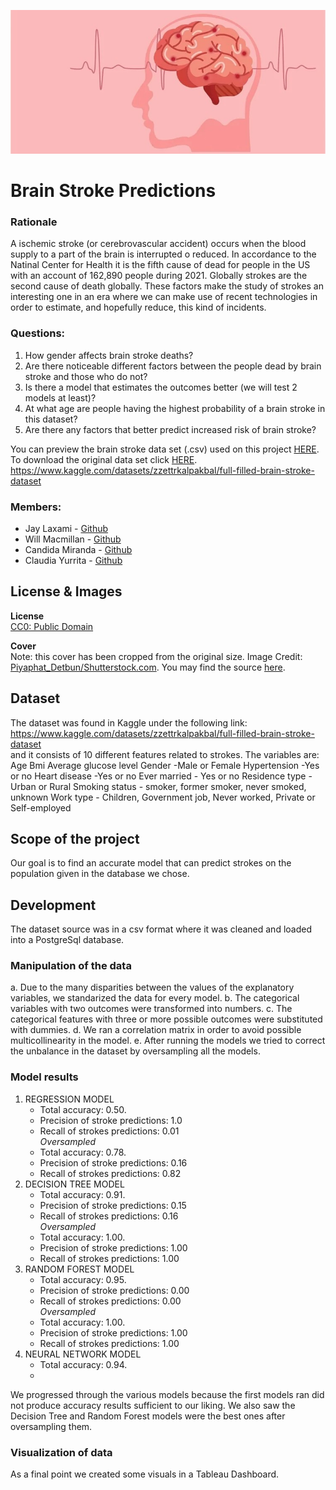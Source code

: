 ![cover](/Images/dataset-cover.jpg)
# Brain Stroke Predictions

### Rationale
A ischemic stroke (or cerebrovascular accident) occurs when the blood supply to a part of the brain is interrupted o reduced. In accordance to the Natinal Center for Health it is the fifth cause of dead for people in the US with an account of 162,890 people during 2021. Globally strokes are the second cause of death globally. These factors make the study of strokes an interesting one in an era where we can make use of recent technologies in order to estimate, and hopefully reduce, this kind of incidents.

### Questions:
1. How gender affects brain stroke deaths?
2. Are there noticeable different factors between the people dead by brain stroke and those who do not?
3. Is there a model that estimates the outcomes better (we will test 2 models at least)?
4. At what age are people having the highest probability of a brain stroke in this dataset?
5. Are there any factors that better predict increased risk of brain stroke?

You can preview the brain stroke data set (.csv) used on this project [HERE](/Resources/brain_stroke_data.csv). To download the original data set click [HERE](https://www.kaggle.com/datasets/zzettrkalpakbal/full-filled-brain-stroke-dataset/download?datasetVersionNumber=2).
https://www.kaggle.com/datasets/zzettrkalpakbal/full-filled-brain-stroke-dataset

### Members: 
* Jay Laxami - [Github](https://github.com/JayLaxami)
* Will Macmillan - [Github](https://github.com/willmacmillan)
* Candida Miranda - [Github](https://github.com/candidamg)
* Claudia Yurrita - [Github](https://github.com/Clauym)


## License & Images

<b> License </b><br>
[CC0: Public Domain](https://creativecommons.org/publicdomain/zero/1.0/)

<b> Cover </b><br>
Note: this cover has been cropped from the original size. Image Credit: [Piyaphat_Detbun/Shutterstock.com](Piyaphat_Detbun/Shutterstock.com). You may find the source [here](https://www.news-medical.net/news/20211117/Raising-awareness-of-stroke-and-how-to-prevent-it.aspx).

## Dataset
The dataset was found in Kaggle under the following link:
<https://www.kaggle.com/datasets/zzettrkalpakbal/full-filled-brain-stroke-dataset> <br>
and it consists of 10 different features related to strokes.
The variables are:
Age
Bmi
Average glucose level
Gender -Male or Female
Hypertension -Yes or no
Heart disease -Yes or no
Ever married - Yes or no
Residence type -Urban or Rural
Smoking status - smoker, former smoker, never smoked, unknown
Work type - Children, Government job, Never worked, Private or Self-employed
## Scope of the project
Our goal is to find an accurate model that can predict strokes on the population given in the database we chose.
## Development
The dataset source was in a csv format where it was cleaned and loaded into a PostgreSql database.
### Manipulation of the data
a. Due to the many disparities between the values of the explanatory variables, we standarized the data for every model.
b. The categorical variables with two outcomes were transformed into numbers.
c. The categorical features with three or more possible outcomes were substituted with dummies.
d. We ran a correlation matrix in order to avoid possible multicollinearity in the model.
e. After running the models we tried to correct the unbalance in the dataset by oversampling all the models.
### Model results
1. REGRESSION MODEL
   - Total accuracy: 0.50.
   - Precision of stroke predictions: 1.0
   - Recall of strokes predictions: 0.01 <br>
*Oversampled*
   - Total accuracy: 0.78.
   - Precision of stroke predictions: 0.16
   - Recall of strokes predictions: 0.82
2. DECISION TREE MODEL
   - Total accuracy: 0.91.
   - Precision of stroke predictions: 0.15
   - Recall of strokes predictions: 0.16 <br>
*Oversampled*
   - Total accuracy: 1.00.
   - Precision of stroke predictions: 1.00
   - Recall of strokes predictions: 1.00<br>
3. RANDOM FOREST MODEL
   - Total accuracy: 0.95.
   - Precision of stroke predictions: 0.00
   - Recall of strokes predictions: 0.00 <br>
*Oversampled*
   - Total accuracy: 1.00.
   - Precision of stroke predictions: 1.00
   - Recall of strokes predictions: 1.00<br>
4. NEURAL NETWORK MODEL
   - Total accuracy: 0.94.
   - 
We progressed through the various models because the first models ran did not produce accuracy results sufficient to our liking. We also saw the Decision Tree and Random Forest models were the best ones after oversampling them.

### Visualization of data
As a final point we created some visuals in a Tableau Dashboard.

